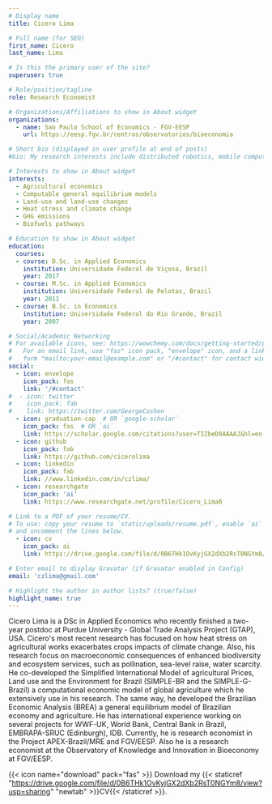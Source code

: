 ```yaml
---
# Display name
title: Cicero Lima

# Full name (for SEO)
first_name: Cicero
last_name: Lima

# Is this the primary user of the site?
superuser: true

# Role/position/tagline
role: Research Economist

# Organizations/Affiliations to show in About widget
organizations:
  - name: Sao Paulo School of Economics - FGV-EESP
    url: https://eesp.fgv.br/centros/observatorios/bioeconomia

# Short bio (displayed in user profile at end of posts)
#bio: My research interests include distributed robotics, mobile computing and programmable matter.

# Interests to show in About widget
interests:
  - Agricultural economics
  - Computable general equilibrium models
  - Land-use and land-use changes
  - Heat stress and climate change
  - GHG emissions
  - Biofuels pathways

# Education to show in About widget
education:
  courses:
  - course: D.Sc. in Applied Economics
    institution: Universidade Federal de Viçosa, Brazil
    year: 2017
  - course: M.Sc. in Applied Economics  
    institution: Universidade Federal de Pelotas, Brazil
    year: 2011
  - course: B.Sc. in Economics
    institution: Universidade Federal do Rio Grande, Brazil
    year: 2007

# Social/Academic Networking
# For available icons, see: https://wowchemy.com/docs/getting-started/page-builder/#icons
#   For an email link, use "fas" icon pack, "envelope" icon, and a link in the
#   form "mailto:your-email@example.com" or "/#contact" for contact widget.
social:
  - icon: envelope
    icon_pack: fas
    link: '/#contact'
#  - icon: twitter
#    icon_pack: fab
#    link: https://twitter.com/GeorgeCushen
  - icon: graduation-cap  # OR `google-scholar`
    icon_pack: fas  # OR `ai`
    link: https://scholar.google.com/citations?user=TIZbeD8AAAAJ&hl=en
  - icon: github
    icon_pack: fab
    link: https://github.com/cicerolima
  - icon: linkedin
    icon_pack: fab
    link: //www.linkedin.com/in/czlima/
  - icon: researchgate
    icon_pack: 'ai'
    link: https://www.researchgate.net/profile/Cicero_Lima6

# Link to a PDF of your resume/CV.
# To use: copy your resume to `static/uploads/resume.pdf`, enable `ai` icons in `params.toml`,
# and uncomment the lines below.
  - icon: cv
    icon_pack: ai
    link: https://drive.google.com/file/d/0B6THk1OvKyjGX2dXb2RsT0NGYm8/view?usp=sharing

# Enter email to display Gravatar (if Gravatar enabled in Config)
email: 'czlima@gmail.com'

# Highlight the author in author lists? (true/false)
highlight_name: true
---
```


Cicero Lima is a DSc in Applied Economics who recently finished a two-year postdoc at Purdue University - Global Trade Analysis Project (GTAP), USA. Cicero's most recent research has focused on how heat stress on agricultural works exacerbates crops impacts of climate change. Also, his research focus on macroeconomic consequences of enhanced biodiversity and ecosystem services, such as pollination, sea-level raise, water scarcity. He co-developed the Simplified International Model of agricultural Prices, Land use and the Environment for Brazil (SIMPLE-BR and the SIMPLE-G-Brazil) a computational economic model of global agriculture which he extensively use in his research. The same way, he developed the Brazilian Economic Analysis (BREA) a general equilibrium model of Brazilian economy and agriculture. He has international experience working on several projects for WWF-UK, World Bank, Central Bank in Brazil, EMBRAPA-SRUC (Edinburgh), IDB. Currently, he is research economist in the Project APEX-Brazil/MRE and FGV/EESP. Also he is a research economist at the Observatory of Knowledge and Innovation in Bioeconomy at FGV/EESP.

{{< icon name="download" pack="fas" >}} Download my {{< staticref "https://drive.google.com/file/d/0B6THk1OvKyjGX2dXb2RsT0NGYm8/view?usp=sharing" "newtab" >}}CV{{< /staticref >}}.
